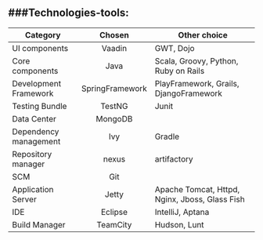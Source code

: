 ###Technologies-tools:
---
Category | Chosen | Other choice
---|:---:|---
UI components | Vaadin | GWT, Dojo
Core components | Java | Scala, Groovy, Python, Ruby on Rails
Development Framework | SpringFramework | PlayFramework, Grails, DjangoFramework
Testing Bundle | TestNG | Junit 
Data Center | MongoDB | 
Dependency management | Ivy | Gradle
Repository manager | nexus | artifactory
SCM | Git | 
Application Server | Jetty | Apache Tomcat, Httpd, Nginx, Jboss, Glass Fish
IDE | Eclipse | IntelliJ, Aptana
Build Manager | TeamCity | Hudson, Lunt
